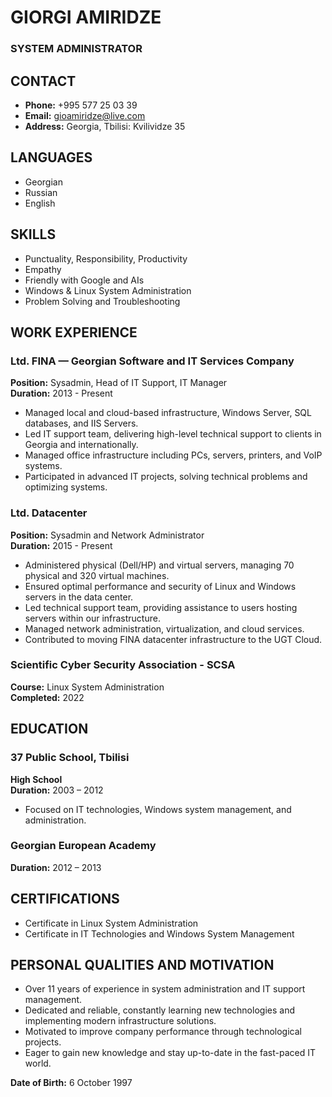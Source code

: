 # GIORGI AMIRIDZE

### SYSTEM ADMINISTRATOR

## CONTACT

- **Phone:** +995 577 25 03 39
- **Email:** gioamiridze@live.com
- **Address:** Georgia, Tbilisi: Kvilividze 35

## LANGUAGES

- Georgian
- Russian
- English

## SKILLS

- Punctuality, Responsibility, Productivity
- Empathy
- Friendly with Google and AIs
- Windows & Linux System Administration
- Problem Solving and Troubleshooting

## WORK EXPERIENCE

### Ltd. FINA — Georgian Software and IT Services Company

**Position:** Sysadmin, Head of IT Support, IT Manager  
**Duration:** 2013 - Present

- Managed local and cloud-based infrastructure, Windows Server, SQL databases, and IIS Servers.
- Led IT support team, delivering high-level technical support to clients in Georgia and internationally.
- Managed office infrastructure including PCs, servers, printers, and VoIP systems.
- Participated in advanced IT projects, solving technical problems and optimizing systems.

### Ltd. Datacenter

**Position:** Sysadmin and Network Administrator  
**Duration:** 2015 - Present

- Administered physical (Dell/HP) and virtual servers, managing 70 physical and 320 virtual machines.
- Ensured optimal performance and security of Linux and Windows servers in the data center.
- Led technical support team, providing assistance to users hosting servers within our infrastructure.
- Managed network administration, virtualization, and cloud services.
- Contributed to moving FINA datacenter infrastructure to the UGT Cloud.

### Scientific Cyber Security Association - SCSA

**Course:** Linux System Administration  
**Completed:** 2022

## EDUCATION

### 37 Public School, Tbilisi

**High School**  
**Duration:** 2003 – 2012

- Focused on IT technologies, Windows system management, and administration.

### Georgian European Academy

**Duration:** 2012 – 2013

## CERTIFICATIONS

- Certificate in Linux System Administration
- Certificate in IT Technologies and Windows System Management

## PERSONAL QUALITIES AND MOTIVATION

- Over 11 years of experience in system administration and IT support management.
- Dedicated and reliable, constantly learning new technologies and implementing modern infrastructure solutions.
- Motivated to improve company performance through technological projects.
- Eager to gain new knowledge and stay up-to-date in the fast-paced IT world.

**Date of Birth:** 6 October 1997
